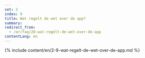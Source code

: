 ```yaml
---
set: 2
index: 9
title: Wat regelt de wet over de app?
summary: 
redirect_from: 
  - /ar/faq/20-wat-regelt-de-wet-over-de-app
contentLang: en
---
```

{% include content/en/2-9-wat-regelt-de-wet-over-de-app.md %}
